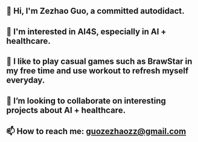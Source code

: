 ## 👋 Hi, I'm Zezhao Guo, a committed autodidact.
## 👀 I'm interested in AI4S, especially in AI + healthcare.
## 🌱 I like to play casual games such as BrawStar in my free time and use workout to refresh myself everyday.
## 👯 I’m looking to collaborate on interesting projects about AI + healthcare.
## 📫 How to reach me: guozezhaozz@gmail.com

<!--
**ZacharyG666/ZacharyG666** is a ✨ _special_ ✨ repository because its `README.md` (this file) appears on your GitHub profile.

Here are some ideas to get you started:

- 🔭 I’m currently working on ...
-  I’m currently learning ...
- 
- 🤔 I’m looking for help with ...
- 💬 Ask me about ...
- ...
- 😄 Pronouns: ...
- ⚡ Fun fact: ...
-->
